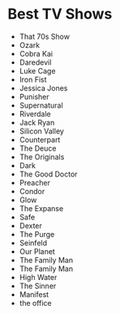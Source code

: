 # Best TV Shows 
* That 70s Show
* Ozark
* Cobra Kai
* Daredevil
* Luke Cage
* Iron Fist
* Jessica Jones
* Punisher
* Supernatural
* Riverdale
* Jack Ryan
* Silicon Valley
* Counterpart
* The Deuce
* The Originals
* Dark
* The Good Doctor
* Preacher
* Condor
* Glow
* The Expanse
* Safe
* Dexter
* The Purge
* Seinfeld
* Our Planet
* The Family Man
* The Family Man
* High Water
* The Sinner
* Manifest
* the office
